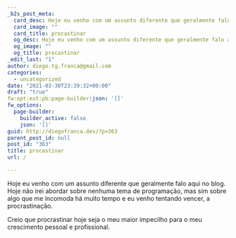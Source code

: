 ```yaml
---
_b2s_post_meta:
  card_desc: Hoje eu venho com um assunto diferente que geralmente falo aqui no blog. Hoje não irei abordar sobre nenhuma tema de programação, mas sim sobre algo que me i
  card_image: ""
  card_title: procastinar
  og_desc: Hoje eu venho com um assunto diferente que geralmente falo aqui no blog. Hoje não irei abordar sobre nenhuma tema de programação, mas sim sobre algo que me i
  og_image: ""
  og_title: procastinar
_edit_last: "1"
author: diego.tg.franca@gmail.com
categories:
  - uncategorized
date: "2021-03-30T23:39:32+00:00"
draft: "true"
fw:opt:ext:pb:page-builder:json: '[]'
fw_options:
  page-builder:
    builder_active: false
    json: '[]'
guid: http://diegofranca.dev/?p=363
parent_post_id: null
post_id: "363"
title: procastinar
url: /

---
```

Hoje eu venho com um assunto diferente que geralmente falo aqui no blog. Hoje não irei abordar sobre nenhuma tema de programação, mas sim sobre algo que me incomoda há muito tempo e eu venho tentando vencer, a procrastinação.

Creio que procrastinar hoje seja o meu maior impecilho para o meu crescimento pessoal e profissional.
